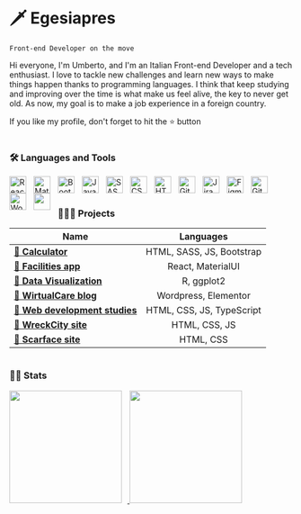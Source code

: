 # 🗡️ Egesiapres

`Front-end Developer on the move`

Hi everyone, I'm Umberto, and I'm an Italian Front-end Developer and a tech enthusiast. I love to tackle new challenges and learn new ways to make things happen thanks to programming languages. I think that keep studying and improving over the time is what make us feel alive, the key to never get old. As now, my goal is to make a job experience in a foreign country.
<!-- cosa sto facendo ora -->

If you like my profile, don't forget to hit the ⭐️ button

<!-- ### 💁🏼‍♂️ Contact me! -->

#

### 🛠️ Languages and Tools

<img align="left" alt="React" width="30px" style="padding-right:10px;" src="https://cdn.jsdelivr.net/gh/devicons/devicon/icons/react/react-original.svg" />
<img align="left" alt="MaterialUI" width="30px" style="padding-right:10px;" src="https://cdn.jsdelivr.net/gh/devicons/devicon/icons/materialui/materialui-plain.svg" />
<img align="left" alt="Bootstrap" width="30px" style="padding-right:10px;" src="https://cdn.jsdelivr.net/gh/devicons/devicon/icons/bootstrap/bootstrap-original.svg" />        
<img align="left" alt="JavaScript" width="30px" style="padding-right:10px;" src="https://cdn.jsdelivr.net/gh/devicons/devicon/icons/javascript/javascript-plain.svg" />
<img align="left" alt="SASS" width="30px" style="padding-right:10px;" src="https://cdn.jsdelivr.net/gh/devicons/devicon/icons/sass/sass-original.svg" />
<img align="left" alt="CSS" width="30px" style="padding-right:10px;" src="https://cdn.jsdelivr.net/gh/devicons/devicon/icons/css3/css3-plain.svg" />
<img align="left" alt="HTML" width="30px" style="padding-right:10px;" src="https://cdn.jsdelivr.net/gh/devicons/devicon/icons/html5/html5-plain.svg" />
<img align="left" alt="Git" width="30px" style="padding-right:10px;" src="https://cdn.jsdelivr.net/gh/devicons/devicon/icons/git/git-original.svg" />
<img align="left" alt="Jira" width="30px" style="padding-right:10px;" src="https://cdn.jsdelivr.net/gh/devicons/devicon/icons/jira/jira-original.svg" />
<img align="left" alt="Figma" width="30px" style="padding-right:10px;" src="https://cdn.jsdelivr.net/gh/devicons/devicon/icons/figma/figma-original.svg" />
<img align="left" alt="GitHub" width="30px" style="padding-right:10px;" src="https://cdn.jsdelivr.net/gh/devicons/devicon/icons/github/github-original.svg" />
<img align="left" alt="WordPress" width="30px" style="padding-right:10px;" src="https://cdn.jsdelivr.net/gh/devicons/devicon/icons/wordpress/wordpress-plain.svg" />
<img align="left" alt="LaTex" width="30px" style="padding-right:10px; color: #ffffff" src="https://cdn.jsdelivr.net/gh/devicons/devicon/icons/latex/latex-original.svg" />
<br />

#

### 👨🏼‍🏭 Projects

| Name                                                                          |         Languages         |
| ----------------------------------------------------------------------------- | :-----------------------: |
| [**🔗 Calculator**](https://github.com/Egesiapres/bootstrap-calculator)       | HTML, SASS, JS, Bootstrap |
| [**🔗 Facilities app**](https://github.com/Egesiapres/facilities-app)         |     React, MaterialUI     |
| [**🔗 Data Visualization**](https://github.com/Egesiapres/dataViz)            |        R, ggplot2         |
| [**🔗 WirtualCare blog**](https://github.com/Egesiapres/wirtualCare-blog)     |   Wordpress, Elementor    |
| [**🔗 Web development studies**](https://github.com/Egesiapres/webDev-skills) | HTML, CSS, JS, TypeScript |
| [**🔗 WreckCity site**](https://github.com/Egesiapres/wreckCity-site)         |       HTML, CSS, JS       |
| [**🔗 Scarface site**](https://github.com/Egesiapres/scarface-site)           |         HTML, CSS         |

#

### 🕵🏼 Stats

<a href="https://github.com/anuraghazra/github-readme-stats" title="GitHub Stats Card">
  <img height="200px" src="https://github-readme-stats.vercel.app/api?username=Egesiapres&show_icons=true&theme=tokyonight&show=reviews&rank_icon=github" style="margin: 0 10px 10px 0">
</a>
<a href="https://github.com/anuraghazra/github-readme-stats" title="GitHub Top Languages Card">
  <img height="200px" src="https://github-readme-stats.vercel.app/api/top-langs/?username=Egesiapres&layout=compact&theme=tokyonight&langs_count=10&hide=r,php&card_width=300">
</a>

<!--START_SECTION:SHOW_LANGUAGE-->
<!--END_SECTION:SHOW_LANGUAGE-->
